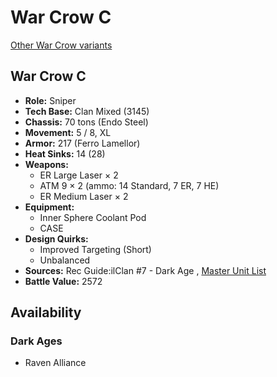 # War Crow C 

[Other War Crow variants](../war_crow.md) 

## War Crow C 

- **Role:** Sniper 
- **Tech Base:** Clan Mixed (3145) 
- **Chassis:** 70 tons (Endo Steel) 
- **Movement:** 5 / 8, XL 
- **Armor:** 217 (Ferro Lamellor) 
- **Heat Sinks:** 14 (28) 
- **Weapons:** 
  - ER Large Laser × 2 
  - ATM 9 × 2 (ammo: 14 Standard, 7 ER, 7 HE) 
  - ER Medium Laser × 2 
- **Equipment:** 
  - Inner Sphere Coolant Pod 
  - CASE 
- **Design Quirks:** 
  - Improved Targeting (Short) 
  - Unbalanced 
- **Sources:** Rec Guide:ilClan #7 - Dark Age , [Master Unit List](http://masterunitlist.info/Unit/Details/7548/war-crow-c) 
- **Battle Value:** 2572 

## Availability 

### Dark Ages 

- Raven Alliance 

